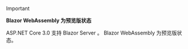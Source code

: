 > [!IMPORTANT]
> **Blazor WebAssembly 为预览版状态**
>
> ASP.NET Core 3.0 支持 Blazor Server  。 Blazor WebAssembly  为预览版状态。
